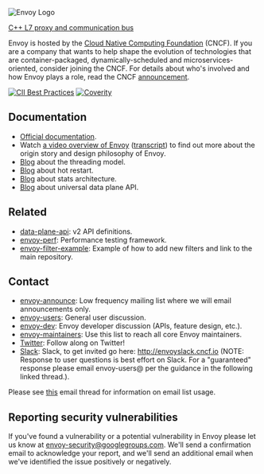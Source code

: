 ![Envoy Logo](https://github.com/envoyproxy/artwork/blob/master/PNG/Envoy_Logo_Final_PANTONE.png)

[C++ L7 proxy and communication bus](https://envoyproxy.github.io/)

Envoy is hosted by the [Cloud Native Computing Foundation](https://cncf.io) (CNCF). If you are a company that wants to help shape the evolution of technologies that are container-packaged, dynamically-scheduled and microservices-oriented, consider joining the CNCF. For details about who's involved and how Envoy plays a role, read the CNCF [announcement](https://www.cncf.io/blog/2017/09/13/cncf-hosts-envoy/).

[![CII Best Practices](https://bestpractices.coreinfrastructure.org/projects/1266/badge)](https://bestpractices.coreinfrastructure.org/projects/1266)
[![Coverity](https://scan.coverity.com/projects/10180/badge.svg)](https://scan.coverity.com/projects/envoy-proxy)

## Documentation

* [Official documentation](https://envoyproxy.github.io).
* Watch [a video overview of Envoy](https://www.youtube.com/watch?v=RVZX4CwKhGE)
([transcript](https://www.microservices.com/talks/lyfts-envoy-monolith-service-mesh-matt-klein/))
to find out more about the origin story and design philosophy of Envoy.
* [Blog](https://medium.com/@mattklein123/envoy-threading-model-a8d44b922310) about the threading model.
* [Blog](https://medium.com/@mattklein123/envoy-hot-restart-1d16b14555b5) about hot restart.
* [Blog](https://medium.com/@mattklein123/envoy-stats-b65c7f363342) about stats architecture.
* [Blog](https://medium.com/@mattklein123/the-universal-data-plane-api-d15cec7a) about universal data plane API.

## Related

* [data-plane-api](https://github.com/envoyproxy/data-plane-api): v2 API definitions.
* [envoy-perf](https://github.com/envoyproxy/envoy-perf): Performance testing framework.
* [envoy-filter-example](https://github.com/envoyproxy/envoy-filter-example): Example of how to add new filters
  and link to the main repository.

## Contact

* [envoy-announce](https://groups.google.com/forum/#!forum/envoy-announce): Low frequency mailing
  list where we will email announcements only.
* [envoy-users](https://groups.google.com/forum/#!forum/envoy-users): General user discussion.
* [envoy-dev](https://groups.google.com/forum/#!forum/envoy-dev): Envoy developer discussion (APIs,
  feature design, etc.).
* [envoy-maintainers](https://groups.google.com/forum/#!forum/envoy-maintainers): Use this list
  to reach all core Envoy maintainers.
* [Twitter](https://twitter.com/EnvoyProxy/): Follow along on Twitter!
* [Slack](https://envoyproxy.slack.com/): Slack, to get invited go here: http://envoyslack.cncf.io (NOTE: Response to user
  questions is best effort on Slack. For a "guaranteed" response please email envoy-users@ per the
  guidance in the following linked thread.).

Please see [this](https://groups.google.com/forum/#!topic/envoy-announce/l9zjYsnS3TY) email thread 
for information on email list usage.

## Reporting security vulnerabilities

If you've found a vulnerability or a potential vulnerability in Envoy
please let us know at envoy-security@googlegroups.com. We'll send a
confirmation email to acknowledge your report, and we'll send an
additional email when we've identified the issue positively or negatively.


